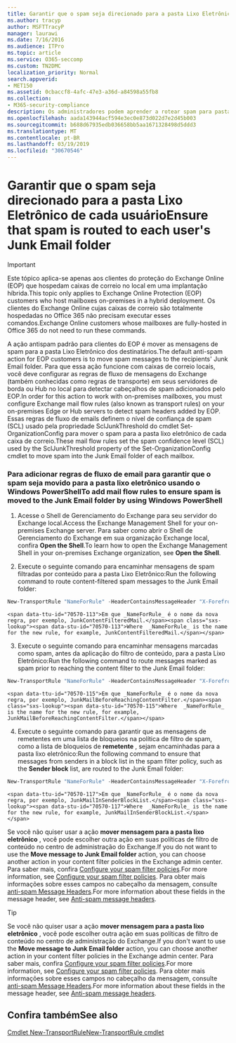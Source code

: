 ```yaml
---
title: Garantir que o spam seja direcionado para a pasta Lixo Eletrônico de cada usuário
ms.author: tracyp
author: MSFTTracyP
manager: laurawi
ms.date: 7/16/2016
ms.audience: ITPro
ms.topic: article
ms.service: O365-seccomp
ms.custom: TN2DMC
localization_priority: Normal
search.appverid:
- MET150
ms.assetid: 0cbaccf8-4afc-47e3-a36d-a84598a55fb8
ms.collection:
- M365-security-compliance
description: Os administradores podem aprender a rotear spam para pastas de lixo eletrônico do usuário no Exchange Online Protection.
ms.openlocfilehash: aada143944acf594e3ec0e873d022d7e2d45b003
ms.sourcegitcommit: b688d67935edb036658bb5aa1671328498d5ddd3
ms.translationtype: MT
ms.contentlocale: pt-BR
ms.lasthandoff: 03/19/2019
ms.locfileid: "30670546"
---
```

# <a name="ensure-that-spam-is-routed-to-each-users-junk-email-folder"></a><span data-ttu-id="70570-103">Garantir que o spam seja direcionado para a pasta Lixo Eletrônico de cada usuário</span><span class="sxs-lookup"><span data-stu-id="70570-103">Ensure that spam is routed to each user's Junk Email folder</span></span>

> [!IMPORTANT]
> <span data-ttu-id="70570-104">Este tópico aplica-se apenas aos clientes do proteção do Exchange Online (EOP) que hospedam caixas de correio no local em uma implantação híbrida.</span><span class="sxs-lookup"><span data-stu-id="70570-104">This topic only applies to Exchange Online Protection (EOP) customers who host mailboxes on-premises in a hybrid deployment.</span></span> <span data-ttu-id="70570-105">Os clientes do Exchange Online cujas caixas de correio são totalmente hospedadas no Office 365 não precisam executar esses comandos.</span><span class="sxs-lookup"><span data-stu-id="70570-105">Exchange Online customers whose mailboxes are fully-hosted in Office 365 do not need to run these commands.</span></span> 
  
<span data-ttu-id="70570-106">A ação antispam padrão para clientes do EOP é mover as mensagens de spam para a pasta Lixo Eletrônico dos destinatários.</span><span class="sxs-lookup"><span data-stu-id="70570-106">The default anti-spam action for EOP customers is to move spam messages to the recipients' Junk Email folder.</span></span> <span data-ttu-id="70570-107">Para que essa ação funcione com caixas de correio locais, você deve configurar as regras de fluxo de mensagens do Exchange (também conhecidas como regras de transporte) em seus servidores de borda ou Hub no local para detectar cabeçalhos de spam adicionados pelo EOP.</span><span class="sxs-lookup"><span data-stu-id="70570-107">In order for this action to work with on-premises mailboxes, you must configure Exchange mail flow rules (also known as transport rules) on your on-premises Edge or Hub servers to detect spam headers added by EOP.</span></span> <span data-ttu-id="70570-108">Essas regras de fluxo de emails definem o nível de confiança de spam (SCL) usado pela propriedade SclJunkThreshold do cmdlet Set-OrganizationConfig para mover o spam para a pasta lixo eletrônico de cada caixa de correio.</span><span class="sxs-lookup"><span data-stu-id="70570-108">These mail flow rules set the spam confidence level (SCL) used by the SclJunkThreshold property of the Set-OrganizationConfig cmdlet to move spam into the Junk Email folder of each mailbox.</span></span> 
  
### <a name="to-add-mail-flow-rules-to-ensure-spam-is-moved-to-the-junk-email-folder-by-using-windows-powershell"></a><span data-ttu-id="70570-109">Para adicionar regras de fluxo de email para garantir que o spam seja movido para a pasta lixo eletrônico usando o Windows PowerShell</span><span class="sxs-lookup"><span data-stu-id="70570-109">To add mail flow rules to ensure spam is moved to the Junk Email folder by using Windows PowerShell</span></span>

1. <span data-ttu-id="70570-110">Acesse o Shell de Gerenciamento do Exchange para seu servidor do Exchange local.</span><span class="sxs-lookup"><span data-stu-id="70570-110">Access the Exchange Management Shell for your on-premises Exchange server.</span></span> <span data-ttu-id="70570-111">Para saber como abrir o Shell de Gerenciamento do Exchange em sua organização Exchange local, confira **Open the Shell**.</span><span class="sxs-lookup"><span data-stu-id="70570-111">To learn how to open the Exchange Management Shell in your on-premises Exchange organization, see **Open the Shell**.</span></span>
    
2. <span data-ttu-id="70570-112">Execute o seguinte comando para encaminhar mensagens de spam filtradas por conteúdo para a pasta Lixo Eletrônico:</span><span class="sxs-lookup"><span data-stu-id="70570-112">Run the following command to route content-filtered spam messages to the Junk Email folder:</span></span>
    
  ```Powershell
  New-TransportRule "NameForRule" -HeaderContainsMessageHeader "X-Forefront-Antispam-Report" -HeaderContainsWords "SFV:SPM" -SetSCL 6
  ```

    <span data-ttu-id="70570-113">Em que _NameForRule_ é o nome da nova regra, por exemplo, JunkContentFilteredMail.</span><span class="sxs-lookup"><span data-stu-id="70570-113">Where  _NameForRule_ is the name for the new rule, for example, JunkContentFilteredMail.</span></span> 
    
3. <span data-ttu-id="70570-114">Execute o seguinte comando para encaminhar mensagens marcadas como spam, antes da aplicação do filtro de conteúdo, para a pasta Lixo Eletrônico:</span><span class="sxs-lookup"><span data-stu-id="70570-114">Run the following command to route messages marked as spam prior to reaching the content filter to the Junk Email folder:</span></span>
    
  ```Powershell
  New-TransportRule "NameForRule" -HeaderContainsMessageHeader "X-Forefront-Antispam-Report" -HeaderContainsWords "SFV:SKS" -SetSCL 6
  ```

    <span data-ttu-id="70570-115">Em que _NameForRule_ é o nome da nova regra, por exemplo, JunkMailBeforeReachingContentFilter.</span><span class="sxs-lookup"><span data-stu-id="70570-115">Where  _NameForRule_ is the name for the new rule, for example, JunkMailBeforeReachingContentFilter.</span></span> 
    
4. <span data-ttu-id="70570-116">Execute o seguinte comando para garantir que as mensagens de remetentes em uma lista de bloqueios na política de filtro de spam, como a lista de bloqueios de **remetente** , sejam encaminhadas para a pasta lixo eletrônico:</span><span class="sxs-lookup"><span data-stu-id="70570-116">Run the following command to ensure that messages from senders in a block list in the spam filter policy, such as the **Sender block** list, are routed to the Junk Email folder:</span></span> 
    
  ```Powershell
  New-TransportRule "NameForRule" -HeaderContainsMessageHeader "X-Forefront-Antispam-Report" -HeaderContainsWords "SFV:SKB" -SetSCL 6
  ```

    <span data-ttu-id="70570-117">Em que _NameForRule_ é o nome da nova regra, por exemplo, JunkMailInSenderBlockList.</span><span class="sxs-lookup"><span data-stu-id="70570-117">Where  _NameForRule_ is the name for the new rule, for example, JunkMailInSenderBlockList.</span></span> 
    
<span data-ttu-id="70570-118">Se você não quiser usar a ação **mover mensagem para a pasta lixo eletrônico** , você pode escolher outra ação em suas políticas de filtro de conteúdo no centro de administração do Exchange.</span><span class="sxs-lookup"><span data-stu-id="70570-118">If you do not want to use the **Move message to Junk Email folder** action, you can choose another action in your content filter policies in the Exchange admin center.</span></span> <span data-ttu-id="70570-119">Para saber mais, confira [Configure your spam filter policies](configure-your-spam-filter-policies.md).</span><span class="sxs-lookup"><span data-stu-id="70570-119">For more information, see [Configure your spam filter policies](configure-your-spam-filter-policies.md).</span></span> <span data-ttu-id="70570-120">Para obter mais informações sobre esses campos no cabeçalho da mensagem, consulte [anti-spam Message Headers](anti-spam-message-headers.md).</span><span class="sxs-lookup"><span data-stu-id="70570-120">For more information about these fields in the message header, see [Anti-spam message headers](anti-spam-message-headers.md).</span></span>
  

> [!TIP]
> <span data-ttu-id="70570-121">Se você não quiser usar a ação **mover mensagem para a pasta lixo eletrônico** , você pode escolher outra ação em suas políticas de filtro de conteúdo no centro de administração do Exchange.</span><span class="sxs-lookup"><span data-stu-id="70570-121">If you don't want to use the **Move message to Junk Email folder** action, you can choose another action in your content filter policies in the Exchange admin center.</span></span> <span data-ttu-id="70570-122">Para saber mais, confira [Configure your spam filter policies](configure-your-spam-filter-policies.md).</span><span class="sxs-lookup"><span data-stu-id="70570-122">For more information, see [Configure your spam filter policies](configure-your-spam-filter-policies.md).</span></span> <span data-ttu-id="70570-123">Para obter mais informações sobre esses campos no cabeçalho da mensagem, consulte [anti-spam Message Headers](anti-spam-message-headers.md).</span><span class="sxs-lookup"><span data-stu-id="70570-123">For more information about these fields in the message header, see [Anti-spam message headers](anti-spam-message-headers.md).</span></span>
> 
## <a name="see-also"></a><span data-ttu-id="70570-124">Confira também</span><span class="sxs-lookup"><span data-stu-id="70570-124">See also</span></span>

[<span data-ttu-id="70570-125">Cmdlet New-TransportRule</span><span class="sxs-lookup"><span data-stu-id="70570-125">New-TransportRule cmdlet</span></span>](https://technet.microsoft.com/library/bb125138%28v=exchg.160%29.aspx)

